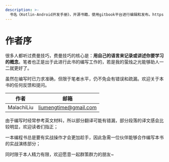 ```yaml
---
description: >-
  书名《Kotlin-Android开发手册》，开源书籍，使用gitbook平台进行编辑和发布。https://liumengtime.gitbook.io/androiddevelopmentwithkotlin/
---
```


# 作者序

很多人都听过费曼技巧，费曼技巧的核心是：**用自己的语言来记录或讲述你要学习的概念**。笔者也正是出于此进行此书的编写工作的，若是我的萤烛之光能够助人一二就更好了。

虽然在编写时已力求准确，但限于笔者水平，仍不免会有错误和疏漏。欢迎关于本书的任何反馈和提问。

| 作者         | 邮箱                    |
| ---------- | --------------------- |
| MalachiLiu | liumengtime@gmail.com |

由于编写时经常参考英文材料，所以部分翻译可能有错漏，部分段落的译文感会比较明显，欢迎读者们指正；

一本编程书总是要有实战操作才会更加趁手，因此急需一位伙伴能够合作编写本书的实战演练部分；

同时限于本人精力有限，欢迎愿意一起群策群力的朋友\~

